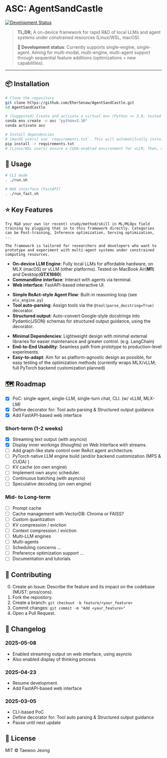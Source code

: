 # ASC: AgentSandCastle
[![Development Status](https://img.shields.io/badge/status-in%20development-yellow.svg)](https://github.com/EherSenaw/AgentSandCastle)

> **TL;DR;** A on-device framework for rapid R&D of local LLMs and agent systems under constrained resources (Linux/WSL, macOS). 
> 
> **📢 Development status**: Currently supports single-engine, single-agent. Aiming for multi-modal, multi-engine, multi-agent support through sequential feature additions (optimizations + new capabilities).

---
## 📦 Installation

```bash
# Clone the repository
git clone https://github.com/EherSenaw/AgentSandCastle.git
cd AgentSandCastle

# (Suggested) Create and activate a virtual env (Python >= 3.9, tested on 3.10)
conda env create -n asc "python=3.10"
conda activate asc

# Install dependencies
# [macOS users] use `requirements.txt`. This will automatilcally install MLX.
pip install -r requirements.txt
# [Linux/WSL users] ensure a CUDA-enabled environment for vLLM, Then, check requirements.txt for additional installation.
```

## 🚀 Usage

```bash
# CLI mode
. ./run.sh

# Web interface (FastAPI)
. ./run_fast.sh
```

## ⭐️ Key Features
    Try R&D your own (or recent) study/method/skill in ML/MLOps field training by plugging that in to this framework directly. Categories can be Post-training, Inference optimization, Serving optimization, ...

    The framework is tailored for researchers and developers who want to prototype and experiment with multi-agent systems under constrained computing resources.
- **On-device LLM Engine**: Fully local LLMs for affordable hardware, on MLX (macOS) or vLLM (other platforms). Tested on MacBook Air(**M1**) and Desktop(**GTX1660**)
- **Commandline interface**: Interact with agents via terminal.
- **Web interface**: FastAPI-based interactive UI.
>

- **Simple ReAct-style Agent Flow**: Built-in reasoning loop (see ```mlx_engine.py```)
- **Tool auto-parsing**: Assign tools via the ```@tool(parse_docstring=True)``` decorator. 
- **Structured output**: Auto-convert Google-style docstrings into Pydantic(JSON) schemas for structured output guidance, using the decorator.
>

- **Minimal Dependencies**: Lightweight design with minimal external libraries for easier maintenance and greater control. (e.g. LangChain)
- **End-to-End Usability**: Seamless path from prototype to production-level experiments.
- **Easy-to-adapt**: Aim for as platform-agnostic design as possible, for easy testing of the optimization methods (currently wraps MLX/vLLM; full PyTorch backend customization planned)
>

## 🗺️ Roadmap
- [x] PoC: single-agent, single-LLM, single-turn chat, CLI. (w/ vLLM, MLX-LM) 
- [x] Define decorator for: Tool auto parsing & Structured output guidance
- [x] Add FastAPI-based web interface
> 
### Short-term (1-2 weeks)
- [x] Streaming text output (with asyncio)
- [x] Display inner workings (thoughts) on Web Interface with streams.
- [ ] Add graph-like state control over ReAct agent architecture.
- [ ] PyTorch native LLM engine build (and/or backend customization (MPS & CUDA) )
- [ ] KV cache (on own engine)
- [ ] Implement own async scheduler.
- [ ] Continuous batching (with asyncio)
- [ ] Speculative decoding (on own engine)
> 
### Mid- to Long-term
- [ ] Prompt cache
- [ ] Cache management with VectorDB: Chroma or FAISS?
- [ ] Custom quantization
- [ ] KV compression / eviction
- [ ] Context compression / eviction
- [ ] Multi-LLM engines
- [ ] Multi-agents
- [ ] Scheduling concerns ...
- [ ] Preference optimization support ...
- [ ] Documentation and tutorials
> 


## 🤝 Contributing

0. Create an Issue: Describe the feature and its impact on the codebase (MUST: pros/cons).
1. Fork the repository.
2. Create a branch: ```git checkout -b feature/<your_feature>```
3. Commit changes: ```git commit -m "Add <your_feature>"```
4. Open a Pull Request.

## 📝 Changelog
### 2025-05-08
- Enabled streaming output on web interface, using asyncio
- Also enabled display of thinking process
### 2025-04-23
- Resume development.
- Add FastAPI-based web interface
### 2025-03-05
- CLI-based PoC
- Define decorator for: Tool auto parsing & Structured output guidance
- Pause until next update

## 📄 License
MIT © Taewoo Jeong